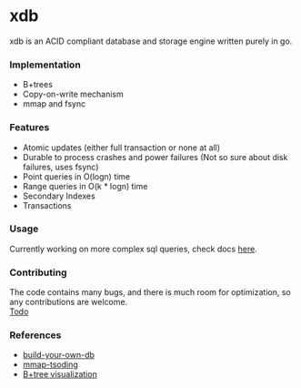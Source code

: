 # xdb
xdb is an ACID compliant database and storage engine written purely in go.

### Implementation
* B+trees
* Copy-on-write mechanism
* mmap and fsync

### Features
* Atomic updates (either full transaction or none at all)
* Durable to process crashes and power failures (Not so sure about disk failures, uses fsync)
* Point queries in O(logn) time
* Range queries in O(k * logn) time
* Secondary Indexes
* Transactions

### Usage
Currently working on more complex sql queries, check docs [here](https://github.com/vanshjangir/xdb/blob/master/DOCS.md).

### Contributing
The code contains many bugs, and there is much room for optimization, so any contributions are welcome.\
[Todo](https://github.com/vanshjangir/xdb/issues/1)

### References
* [build-your-own-db](https://build-your-own.org/database/00a_overview)
* [mmap-tsoding](https://www.youtube.com/watch?v=sFYFuBzu9Ow)
* [B+tree visualization](https://www.cs.usfca.edu/~galles/visualization/BPlusTree.html)
